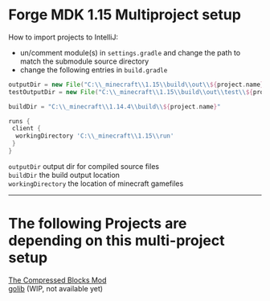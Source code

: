 # Forge MDK 1.15 Multiproject setup
How to import projects to IntelliJ:
* un/comment module(s) in `settings.gradle` and change the path to match the submodule source directory
* change the following entries in `build.gradle`
```gradle
outputDir = new File("C:\\_minecraft\\1.15\\build\\out\\${project.name}")
testOutputDir = new File("C:\\_minecraft\\1.15\\build\\out\\test\\${project.name}")

buildDir = "C:\\_minecraft\\1.14.4\\build\\${project.name}"

runs {
 client {
  workingDirectory 'C:\\_minecraft\\1.15\\run'
 }
}
```
`outputDir` output dir for compiled source files\
`buildDir` the build output location\
`workingDirectory` the location of minecraft gamefiles

---
# The following Projects are depending on this multi-project setup
[The Compressed Blocks Mod](https://github.com/sa-shiro/Minecraft-Compressed-Blocks)\
[golib]() (WIP, not available yet)
